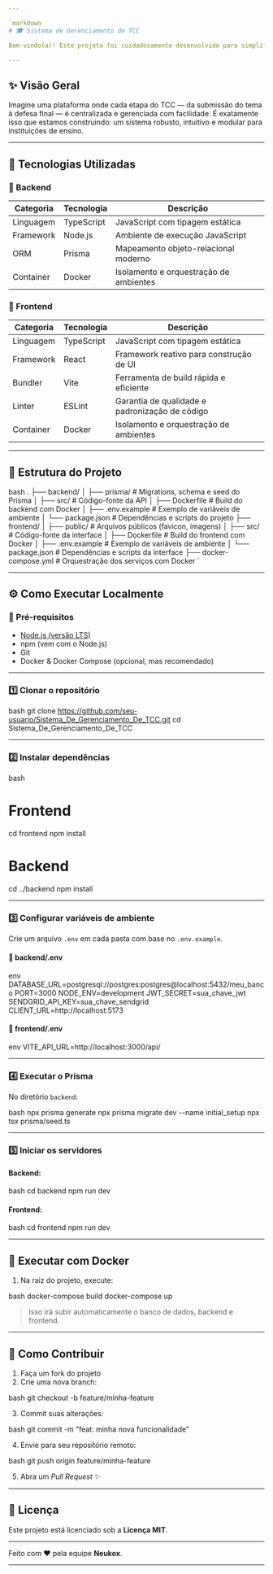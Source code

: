 ```yaml
---

`markdown
# 🎓 Sistema de Gerenciamento de TCC

Bem-vindo(a)! Este projeto foi cuidadosamente desenvolvido para simplificar e otimizar o processo de acompanhamento e avaliação de Trabalhos de Conclusão de Curso. A missão é facilitar a jornada de alunos, orientadores e bancas, promovendo organização, transparência e eficiência.

---
```


## ✨ Visão Geral

Imagine uma plataforma onde cada etapa do TCC — da submissão do tema à defesa final — é centralizada e gerenciada com facilidade. É exatamente isso que estamos construindo: um sistema robusto, intuitivo e modular para instituições de ensino.

---

## 🚀 Tecnologias Utilizadas

### 🔧 Backend

| Categoria | Tecnologia | Descrição                             |
| --------- | ---------- | ------------------------------------- |
| Linguagem | TypeScript | JavaScript com tipagem estática       |
| Framework | Node.js    | Ambiente de execução JavaScript       |
| ORM       | Prisma     | Mapeamento objeto-relacional moderno  |
| Container | Docker     | Isolamento e orquestração de ambientes|

### 🎨 Frontend

| Categoria | Tecnologia  | Descrição                                      |
| --------- | ----------- | ---------------------------------------------- |
| Linguagem | TypeScript  | JavaScript com tipagem estática                |
| Framework | React       | Framework reativo para construção de UI        |
| Bundler   | Vite        | Ferramenta de build rápida e eficiente         |
| Linter    | ESLint      | Garantia de qualidade e padronização de código |
| Container | Docker      | Isolamento e orquestração de ambientes         |

---

## 📂 Estrutura do Projeto

bash
.
├── backend/
│   ├── prisma/              # Migrations, schema e seed do Prisma
│   ├── src/                 # Código-fonte da API
│   ├── Dockerfile           # Build do backend com Docker
│   ├── .env.example         # Exemplo de variáveis de ambiente
│   └── package.json         # Dependências e scripts do projeto
├── frontend/
│   ├── public/              # Arquivos públicos (favicon, imagens)
│   ├── src/                 # Código-fonte da interface
│   ├── Dockerfile           # Build do frontend com Docker
│   ├── .env.example         # Exemplo de variáveis de ambiente
│   └── package.json         # Dependências e scripts da interface
├── docker-compose.yml       # Orquestração dos serviços com Docker
`

---

## ⚙ Como Executar Localmente

### 🔧 Pré-requisitos

* [Node.js (versão LTS)](https://nodejs.org)
* npm (vem com o Node.js)
* Git
* Docker & Docker Compose (opcional, mas recomendado)

---

### 1️⃣ Clonar o repositório

bash
git clone https://github.com/seu-usuario/Sistema_De_Gerenciamento_De_TCC.git
cd Sistema_De_Gerenciamento_De_TCC


---

### 2️⃣ Instalar dependências

bash
# Frontend
cd frontend
npm install

# Backend
cd ../backend
npm install


---

### 3️⃣ Configurar variáveis de ambiente

Crie um arquivo `.env` em cada pasta com base no `.env.example`.

#### 📁 backend/.env

env
DATABASE_URL=postgresql://postgres:postgres@localhost:5432/meu_banco
PORT=3000
NODE_ENV=development
JWT_SECRET=sua_chave_jwt
SENDGRID_API_KEY=sua_chave_sendgrid
CLIENT_URL=http://localhost:5173


#### 📁 frontend/.env

env
VITE_API_URL=http://localhost:3000/api/


---

### 4️⃣ Executar o Prisma

No diretório `backend`:

bash
npx prisma generate
npx prisma migrate dev --name initial_setup
npx tsx prisma/seed.ts


---

### 5️⃣ Iniciar os servidores

#### Backend:

bash
cd backend
npm run dev


#### Frontend:

bash
cd frontend
npm run dev


---

## 🐳 Executar com Docker

1. Na raiz do projeto, execute:

bash
docker-compose build
docker-compose up


> Isso irá subir automaticamente o banco de dados, backend e frontend.

---

## 🤝 Como Contribuir

1. Faça um fork do projeto
2. Crie uma nova branch:

bash
git checkout -b feature/minha-feature


3. Commit suas alterações:

bash
git commit -m "feat: minha nova funcionalidade"


4. Envie para seu repositório remoto:

bash
git push origin feature/minha-feature


5. Abra um *Pull Request* ✨

---

## 📄 Licença

Este projeto está licenciado sob a **Licença MIT**.

---

Feito com ❤ pela equipe **Neukox**.



---
